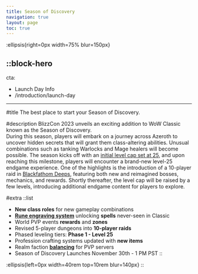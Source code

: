```yaml
---
title: Season of Discovery
navigation: true
layout: page
toc: true
---
```


:ellipsis{right=0px width=75% blur=150px}

::block-hero
---
cta:
  - Launch Day Info
  - /introduction/launch-day
---

#title
The best place to start your Season of Discovery.

#description
BlizzCon 2023 unveils an exciting addition to WoW Classic known as the Season of Discovery.
\
During this season, players will embark on a journey across Azeroth to uncover hidden secrets that will grant them class-altering abilities. Unusual combinations such as tanking Warlocks and Mage healers will become possible. The season kicks off with an [initial level cap set at 25](), and upon reaching this milestone, players will encounter a brand-new level-25 endgame experience. One of the highlights is the introduction of a 10-player raid in [Blackfathom Deeps](), featuring both new and reimagined bosses, mechanics, and rewards. Shortly thereafter, the level cap will be raised by a few levels, introducing additional endgame content for players to explore.

#extra
  ::list
  - **New class roles** for new gameplay combinations
  - [**Rune engraving system**](/content/2.api/1.components.md) unlocking **spells** never-seen in Classic
  - World PVP events **rewards** and **zones**
  - Revised 5-player dungeons into **10-player raids**
  - Phased leveling tiers: **Phase 1 - Level 25**
  - Profession crafting systems updated with **new items**
  - Realm faction [**balancing**](https://twitter.com/AggrendWoW/status/1730696483933221102) for PVP servers
  - Season of Discovery Launches November 30th - 1 PM PST
  ::



:ellipsis{left=0px width=40rem top=10rem blur=140px}
::